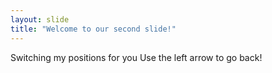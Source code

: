 ```yaml
---
layout: slide
title: "Welcome to our second slide!"
---
```

Switching my positions for you
Use the left arrow to go back!
